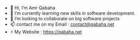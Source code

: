 - 👋 Hi, I’m Amr Qabaha
- 🌱 I’m currently learning new skills in software development.
- 💞️ I’m looking to collaborate on big software projects
- 📫 contact me on my Email : contact@qabaha.net
- ⚡ My Website : https://qabaha.net

<!---
Qabaha4/Qabaha4 is a ✨ special ✨ repository because its `README.md` (this file) appears on your GitHub profile.
You can click the Preview link to take a look at your changes.
--->
